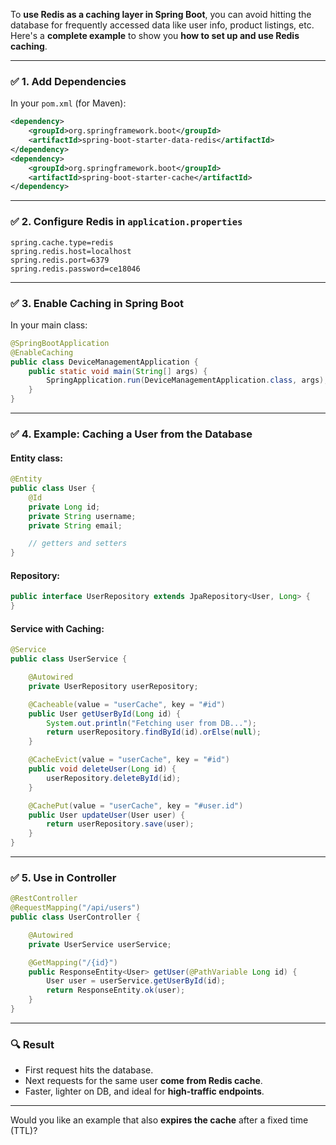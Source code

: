 To **use Redis as a caching layer in Spring Boot**, you can avoid hitting the database for frequently accessed data like user info, product listings, etc. Here's a **complete example** to show you **how to set up and use Redis caching**.

---

### ✅ **1. Add Dependencies**

In your `pom.xml` (for Maven):

```xml
<dependency>
    <groupId>org.springframework.boot</groupId>
    <artifactId>spring-boot-starter-data-redis</artifactId>
</dependency>
<dependency>
    <groupId>org.springframework.boot</groupId>
    <artifactId>spring-boot-starter-cache</artifactId>
</dependency>
```

---

### ✅ **2. Configure Redis in `application.properties`**

```properties
spring.cache.type=redis
spring.redis.host=localhost
spring.redis.port=6379
spring.redis.password=ce18046
```

---

### ✅ **3. Enable Caching in Spring Boot**

In your main class:

```java
@SpringBootApplication
@EnableCaching
public class DeviceManagementApplication {
    public static void main(String[] args) {
        SpringApplication.run(DeviceManagementApplication.class, args);
    }
}
```

---

### ✅ **4. Example: Caching a User from the Database**

#### Entity class:

```java
@Entity
public class User {
    @Id
    private Long id;
    private String username;
    private String email;

    // getters and setters
}
```

#### Repository:

```java
public interface UserRepository extends JpaRepository<User, Long> {
}
```

#### Service with Caching:

```java
@Service
public class UserService {

    @Autowired
    private UserRepository userRepository;

    @Cacheable(value = "userCache", key = "#id")
    public User getUserById(Long id) {
        System.out.println("Fetching user from DB...");
        return userRepository.findById(id).orElse(null);
    }

    @CacheEvict(value = "userCache", key = "#id")
    public void deleteUser(Long id) {
        userRepository.deleteById(id);
    }

    @CachePut(value = "userCache", key = "#user.id")
    public User updateUser(User user) {
        return userRepository.save(user);
    }
}
```

---

### ✅ **5. Use in Controller**

```java
@RestController
@RequestMapping("/api/users")
public class UserController {

    @Autowired
    private UserService userService;

    @GetMapping("/{id}")
    public ResponseEntity<User> getUser(@PathVariable Long id) {
        User user = userService.getUserById(id);
        return ResponseEntity.ok(user);
    }
}
```

---

### 🔍 **Result**

* First request hits the database.
* Next requests for the same user **come from Redis cache**.
* Faster, lighter on DB, and ideal for **high-traffic endpoints**.

---

Would you like an example that also **expires the cache** after a fixed time (TTL)?
